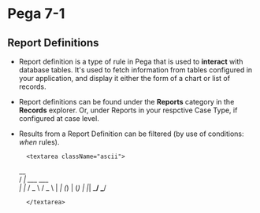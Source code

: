 # Pega 7-1

## Report Definitions

- Report definition is a type of rule in Pega that is used to **interact** with database tables. It's used to fetch information from tables configured in your application, and display it either the form of a chart or list of records.

- Report definitions can be found under the **Reports** category in the **Records** explorer. Or, under Reports in your respctive Case Type, if configured at case level.

- Results from a Report Definition can be filtered (by use of conditions: *when* rules).


        <textarea className="ascii">
  __             
 / _| ___   ___  
| |_ / _ \ / _ \ 
|  _| (_) | (_) |
|_|  \___/ \___/ 


        </textarea>
